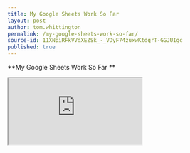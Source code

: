 ```yaml
---
title: My Google Sheets Work So Far
layout: post
author: tom.whittington
permalink: /my-google-sheets-work-so-far/
source-id: 11XNpiRFkVVdXEZSk_-_VDyF74zuxwKtdqrT-GGJUIgc
published: true
---
```

**My Google Sheets Work So Far **


<iframe src="https://docs.google.com/spreadsheets/d/e/2PACX-1vQ2LtDtMdjVo-avwUSxoAAhNmcOZvDTq0wRK1Fpbzi3pSnpWnCiIi0wu4AOHXQwyeyy0S5akr5Sdet_/pubhtml?widget=true&amp;headers=false"></iframe>
